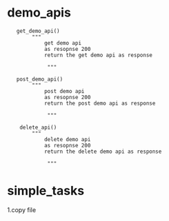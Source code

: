 # demo_apis
       get_demo_api()
            """ 
                get demo api
                as resopnse 200
                return the get demo api as response
                 
                 """
                 
       post_demo_api()
            """ 
                post demo api
                as resopnse 200
                return the post demo api as response
                 
                 """
                 
        delete_api()
            """ 
                delete demo api
                as resopnse 200
                return the delete demo api as response
                 
                 """
 
# simple_tasks

   1.copy file
   
